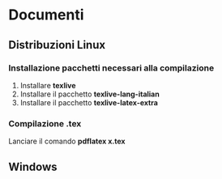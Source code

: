 # Documenti

## Distribuzioni Linux

### Installazione pacchetti necessari alla compilazione
 1. Installare **texlive**
 2. Installare il pacchetto **texlive-lang-italian**
 3. Installare il pacchetto **texlive-latex-extra**

### Compilazione .tex
Lanciare il comando **pdflatex x.tex**


## Windows
